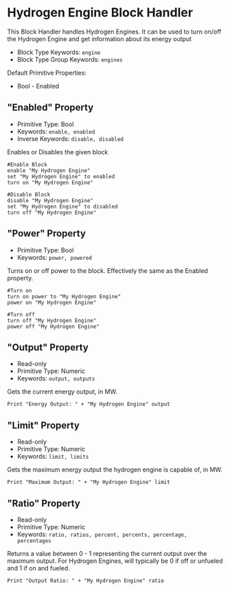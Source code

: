 ﻿# Hydrogen Engine Block Handler

This Block Handler handles Hydrogen Engines.  It can be used to turn on/off the Hydrogen Engine and get information about its energy output 

* Block Type Keywords: ```engine```
* Block Type Group Keywords: ```engines```

Default Primitive Properties:
* Bool - Enabled

## "Enabled" Property
* Primitive Type: Bool
* Keywords: ```enable, enabled```
* Inverse Keywords: ```disable, disabled```

Enables or Disables the given block

```
#Enable Block
enable "My Hydrogen Engine"
set "My Hydrogen Engine" to enabled
turn on "My Hydrogen Engine"

#Disable Block
disable "My Hydrogen Engine"
set "My Hydrogen Engine" to disabled
turn off "My Hydrogen Engine"
```

## "Power" Property
* Primitive Type: Bool
* Keywords: ```power, powered```

Turns on or off power to the block.  Effectively the same as the Enabled property.

```
#Turn on
turn on power to "My Hydrogen Engine"
power on "My Hydrogen Engine"

#Turn off
turn off "My Hydrogen Engine"
power off "My Hydrogen Engine"
```

## "Output" Property
* Read-only
* Primitive Type: Numeric
* Keywords: ```output, outputs```

Gets the current energy output, in MW.

```
Print "Energy Output: " + "My Hydrogen Engine" output
```

## "Limit" Property
* Read-only
* Primitive Type: Numeric
* Keywords: ```limit, limits```

Gets the maximum energy output the hydrogen engine is capable of, in MW.

```
Print "Maximum Output: " + "My Hydrogen Engine" limit
```

## "Ratio" Property
* Read-only
* Primitive Type: Numeric
* Keywords: ```ratio, ratios, percent, percents, percentage, percentages```

Returns a value between 0 - 1 representing the current output over the maximum output.  For Hydrogen Engines, will typically be 0 if off or unfueled and 1 if on and fueled.

```
Print "Output Ratio: " + "My Hydrogen Engine" ratio
```
